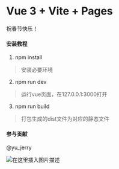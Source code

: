 # Vue 3 + Vite + Pages 
祝春节快乐！



#### 安装教程

1.  npm install   
> 安装必要环境
2.  npm run dev   
> 运行vue页面，在127.0.0.1:3000打开
3.  npm run build 
> 打包生成的dist文件为对应的静态文件



#### 参与贡献

  @yu_jerry 
  
  ![在这里插入图片描述](https://img-blog.csdnimg.cn/be50c2a0dda44793ab5e24543ea00cb1.png)
